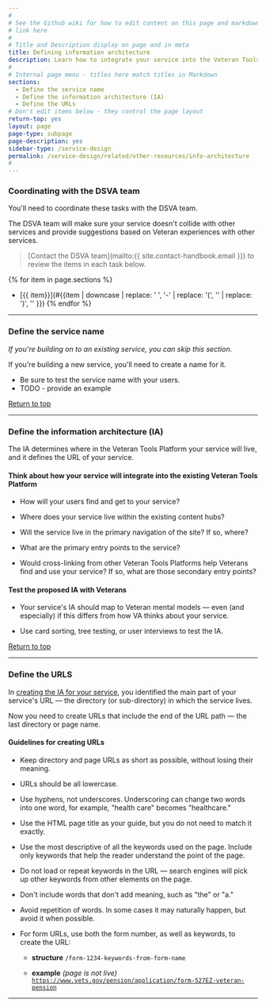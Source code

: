 ```yaml
---
#
# See the Github wiki for how to edit content on this page and markdown styles you can use:
# link here
#
# Title and Description display on page and in meta
title: Defining information architecture
description: Learn how to integrate your service into the Veteran Tools Platform so your users can easily find (and search for) your service.
#
# Internal page menu - titles here match titles in Markdown
sections:
  - Define the service name
  - Define the information architecture (IA)
  - Define the URLs
# Don't edit items below - they control the page layout
return-top: yes
layout: page
page-type: subpage
page-description: yes
sidebar-type: /service-design
permalink: /service-design/related/other-resources/info-architecture
#
---
```


### Coordinating with the DSVA team

You'll need to coordinate these tasks with the DSVA team.

The DSVA team will make sure your service doesn't collide with other services and provide suggestions based on Veteran experiences with other services.

> [Contact the DSVA team](mailto:{{ site.contact-handbook.email }}) to review the items in each task below.

{% for item in page.sections %}
* [{{ item}}](#{{item | downcase | replace: ' ', '-' | replace: '(', '' | replace: ')', '' }})
{% endfor %}

<hr>


### Define the service name

*If you're building on to an existing service, you can skip this section.*

If you're building a new service, you'll need to create a name for it.

* Be sure to test the service name with your users.
* <span class="todo">TODO - provide an example</span>

<a href="#">Return to top</a>

<hr>


### Define the information architecture (IA)

The IA determines where in the Veteran Tools Platform your service will live, and it defines the URL of your service.

#### Think about how your service will integrate into the existing Veteran Tools Platform

* How will your users find and get to your service?

* Where does your service live within the existing content hubs?

* Will the service live in the primary navigation of the site? If so, where?

* What are the primary entry points to the service?

* Would cross-linking from other Veteran Tools Platforms help Veterans find and use your service? If so, what are those secondary entry points?


#### Test the proposed IA with Veterans

* Your service's IA should map to Veteran mental models &mdash; even (and especially) if this differs from how VA thinks about your service.

* Use card sorting, tree testing, or user interviews to test the IA.

<a href="#">Return to top</a>

<hr>


### Define the URLS

In [creating the IA for your service](#define-the-information-architecture-ia), you identified the main part of your service's URL &mdash; the directory (or sub-directory) in which the service lives.

Now you need to create URLs that include the end of the URL path &mdash; the last directory or page name.

#### Guidelines for creating URLs

* Keep directory and page URLs as short as possible, without losing their meaning.

* URLs should be all lowercase.

* Use hyphens, not underscores. Underscoring can change two words into one word, for example, "health care" becomes "healthcare."

* Use the HTML page title as your guide, but you do not need to match it exactly.

* Use the most descriptive of all the keywords used on the page. Include only keywords that help the reader understand the point of the page.

* Do not load or repeat keywords in the URL &mdash; search engines will pick up other keywords from other elements on the page.

* Don't include words that don't add meaning, such as "the" or "a."

* Avoid repetition of words. In some cases it may naturally happen, but avoid it when possible.

* For form URLs, use both the form number, as well as keywords, to create the URL:

  * **structure**
    <code>/form-1234-keywords-from-form-name</code>

  * **example** *(page is not live)*
    <code>https://www.vets.gov/pension/application/form-527EZ-veteran-pension</code>

<hr>
